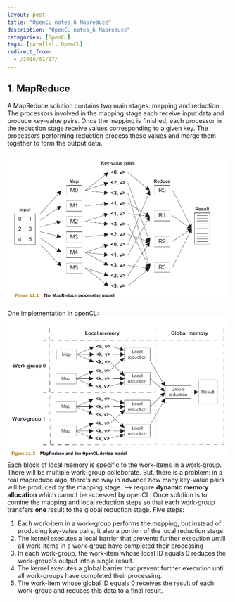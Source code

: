 ```yaml
---
layout: post
title: "OpenCL notes_6 Mapreduce"
description: "OpenCL notes_6 Mapreduce"
categories: [OpenCL]
tags: [parallel, OpenCL]
redirect_from:
  - /2018/01/27/
---
```


## 1. MapReduce
A MapReduce solution contains two main stages: mapping and reduction. The processors involved in the mapping stage each receive input data and produce key-value pairs. Once the mapping is finished, each processor in the reduction stage receive values corresponding to a given key. The processors performing reduction process these values and merge them together to form the output data. 

![mapreduce_1](https://raw.githubusercontent.com/Aperjump/Aperjump.github.io/master/_picture/2018-01-27-OpenCL_7/OpenCL_7_1.PNG)

One implementation in openCL:
![mapreduce_2](https://raw.githubusercontent.com/Aperjump/Aperjump.github.io/master/_picture/2018-01-27-OpenCL_7/OpenCL_7_2.PNG)
Each block of local memory is specific to the work-items in a work-group. There will be multiple work-group colleborate. But, there is a problem: in a real mapreduce algo, there's no way in advance how many key-value pairs will be produced by the mapping stage. --> require **dynamic memory allocation** which cannot be accessed by openCL. 
Once solution is to comine the mapping and local reduction steps so that each work-group transfers **one** result to the global reduction stage.
Five steps:
1. Each work-item in a work-group performs the mapping, but instead of producing key-value pairs, it also a portion of the local reduction stage. 
2. The kernel executes a local barrier that prevents further execution untill all work-items in a work-group have completed their processing
3. In each work-group, the work-item whose local ID equals 0 reduces the work-group's output into a single result.
4. The kernel executes a global barrier that prevent further execution until all work-groups have completed their processing.
5. The work-item whose global ID equals 0 receives the result of each work-group and reduces this data to a final result. 
